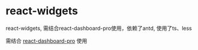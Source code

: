 # react-widgets
react-widgets, 需结合react-dashboard-pro使用，依赖了antd, 使用了ts、less

需结合 [react-dashboard-pro](https://github.com/yuanguandong/react-dashboard-pro) 使用

